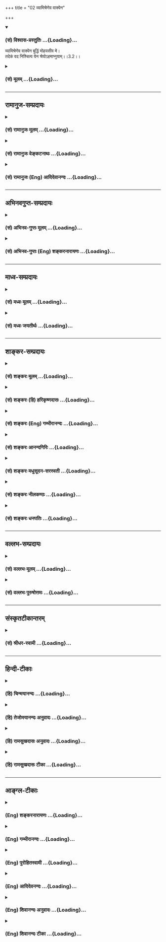 +++
title = "02 व्यामिश्रेणेव वाक्येन"

+++
<div class="js_include" newlevelforh1="3" title="(सं) विश्वास-प्रस्तुतिः" unfilled url="/purANam/mahAbhAratam/06-bhIShma-parva/02-bhagavad-gItA-parva/saMskRtam/vishvAsa-prastutiH/03_karma-yogaH/02_vyAmishreNeva_vAk.md">
<details open><summary><h3>(सं) विश्वास-प्रस्तुतिः ...{Loading}...</h3></summary>

व्यामिश्रेणेव वाक्येन बुद्धिं मोहयसीव मे।  
तदेकं वद निश्चित्य येन श्रेयोऽहमाप्नुयाम्।।3.2।।
</details>
</div>
<div class="js_include collapsed" newlevelforh1="3" title="(सं) मूलम्" unfilled url="/purANam/mahAbhAratam/06-bhIShma-parva/02-bhagavad-gItA-parva/saMskRtam/mUlam/03_karma-yogaH/02_vyAmishreNeva_vAk.md">
<details><summary><h3>(सं) मूलम् ...{Loading}...</h3></summary>

व्यामिश्रेणेव वाक्येन बुद्धिं मोहयसीव मे।  
तदेकं वद निश्चित्य येन श्रेयोऽहमाप्नुयाम्।।3.2।।
</details>
</div>


_________________
## रामानुज-सम्प्रदायः
<div class="js_include collapsed" newlevelforh1="3" title="(सं) रामानुजः मूलम्" unfilled url="/purANam/mahAbhAratam/06-bhIShma-parva/02-bhagavad-gItA-parva/saMskRtam/rAmAnujaH/mUlam/03_karma-yogaH/02_vyAmishreNeva_vAk.md">
<details><summary><h3>(सं) रामानुजः मूलम् ...{Loading}...</h3></summary>

।।3.2।। अतो **व्यामिश्रवाक्येन** मां **मोहयसि इव** इति **मे** प्रतिभाति
तथा हि आत्मावलोकनसाधनभूतायाः सर्वेन्द्रियव्यापारोपरतिरूपाया
ज्ञाननिष्ठायाः तद्विपर्ययरूपं कर्म साधनं तद् एव कुरु इति वाक्यं विरुद्धं
व्यामिश्रम् एव तस्माद् एकम् अमिश्ररूपं वाक्यं वद **येन** वाक्येन
**अहम्** अनुष्ठेयरूपं **निश्चित्य** आत्मनः **श्रेयः** प्राप्नुयाम्।

</details>
</div>
<div class="js_include collapsed" newlevelforh1="3" title="(सं) रामानुजः वेङ्कटनाथः" unfilled url="/purANam/mahAbhAratam/06-bhIShma-parva/02-bhagavad-gItA-parva/saMskRtam/rAmAnujaH/venkaTanAthaH/03_karma-yogaH/02_vyAmishreNeva_vAk.md">
<details><summary><h3>(सं) रामानुजः वेङ्कटनाथः ...{Loading}...</h3></summary>

  
  
।।3.2।। उक्तमर्थं हेतूकुर्वन् द्वितीयश्लोकार्थमाह अत इति। अचेतनाया
बुद्धेर्मोहनस्यौपचारिकत्वान्मामित्युक्तम्। इवशब्दद्योतितमाह प्रतिभातीति।
एतेन कारुणिकत्वात् त्वं तावन्न मोहयसि अहं तु मन्दो मुह्यामीत्युक्तं
भवति। व्यामिश्रशब्दाभिप्रेतं व्याघातं तत्प्रकारं चोपपादयति तथाहीति।
तद्विपर्ययरूपं कर्म तस्याः कथं साधनं तद्विरुद्धं च कथं तदर्थिना कर्तव्यं
इति व्याहतिद्वयमिहाभिप्रेतम्। एकमित्येतन्न ज्ञानकर्मणोरन्यतरविषयं
तयोरेकस्यैव कर्मण उपदिष्टत्वात् तत्र च स्वस्यानुपपन्नताप्रतिभासे तथा
भ्रमनिवृत्तेश्चानन्तरमपेक्षणीयत्वात् तस्याश्च
व्यामिश्रत्वनिवृत्तिसाध्यत्वाद्वाक्यशब्दस्य चैतच्छ्लोकगतस्य
विशेष्यसमर्पकत्वौचित्यादित्यभिप्रेत्योक्तम् अमिश्ररूपं वाक्यमिति।
पूर्वेणान्वयभ्रमव्युदासाय निश्चित्येत्यादेरर्थमाह येनेति। निश्चित्य
इत्यस्य न तावत्वद इत्यनेनान्वयः सर्वज्ञस्य तस्य प्रागप्यनिश्चयायोगात्
व्यामिश्रवाक्येनापि परव्यामोहनमात्रस्य शङ्कितत्वात्। अतोऽर्जुनस्यैव
निश्चयाकाङ्क्षा ततश्च निश्चित्य श्रेयः प्राप्नुयामित्येवान्वयः।
निश्चयसापेक्षं सन्दिग्धविषयमाह अनुष्ठेयरूपमिति।  
  

</details>
</div>
<div class="js_include collapsed" newlevelforh1="3" title="(सं) रामानुजः (Eng) आदिदेवानन्दः" unfilled url="/purANam/mahAbhAratam/06-bhIShma-parva/02-bhagavad-gItA-parva/saMskRtam/rAmAnujaH/english/AdidevAnandaH/03_karma-yogaH/02_vyAmishreNeva_vAk.md">
<details><summary><h3>(सं) रामानुजः (Eng) आदिदेवानन्दः ...{Loading}...</h3></summary>

3.2 Conseqently, it appears to me as if 'you confuse me with statements
that seem to contradict each other.' For, firm devotion to knowledge
which forms the means for the vision of the self and which is of the
nature of stopping the operations of the senses on the one hand, and on
the other exhortation to action which is of a nature opposite to it,
i.e., knowledge, as a means to the same vision of that Atman - these
statements are contradictory and confusing. Therefore tell me clearly
the path following which I can take a determined course and win the
Supreme Being.

</details>
</div>


_________________
## अभिनवगुप्त-सम्प्रदायः
<div class="js_include collapsed" newlevelforh1="3" title="(सं) अभिनव-गुप्तः मूलम्" unfilled url="/purANam/mahAbhAratam/06-bhIShma-parva/02-bhagavad-gItA-parva/saMskRtam/abhinava-guptaH/mUlam/03_karma-yogaH/02_vyAmishreNeva_vAk.md">
<details><summary><h3>(सं) अभिनव-गुप्तः मूलम् ...{Loading}...</h3></summary>

।।3.1 3.2।। ज्यायसीति। व्यामिश्रेणेति। कर्म उक्तं ज्ञानं च। तत्र न द्वयोः
प्राधान्यं युक्तम् अपि तु ज्ञानस्य। तद्बलेन क्षपणीयत्वं यदि कर्मणां
बुद्धियुक्तो जहातीमे +++(II 52)+++ इत्यादिनयेन मूलत एव तर्हि +++(K तत्)+++ कर्मणां
+++(S K कर्मणा)+++ किं प्रयोजनमिति प्रश्नाभिप्रायः।

</details>
</div>
<div class="js_include collapsed" newlevelforh1="3" title="(सं) अभिनव-गुप्तः (Eng) शङ्करनारायणः" unfilled url="/purANam/mahAbhAratam/06-bhIShma-parva/02-bhagavad-gItA-parva/saMskRtam/abhinava-guptaH/english/shankaranArAyaNaH/03_karma-yogaH/02_vyAmishreNeva_vAk.md">
<details><summary><h3>(सं) अभिनव-गुप्तः (Eng) शङ्करनारायणः ...{Loading}...</h3></summary>

3.1-2 Jyayasi etc. and Vyamisrena etc. Action has been taught and
knowledge too. Now it is proper \[to attach\] importance not to both,
but only to knowledge. Now if with the strenght of knowledge the action
is to be destroyed from its very root, according to the instruction 'The
man of wisdom casts off \[both the good and the bad action\]', then what
is the autility of action ; This is idea of \[Arjuna's\] estion. But the
Bhagavat gives the answer :

</details>
</div>


_________________
## माध्व-सम्प्रदायः
<div class="js_include collapsed" newlevelforh1="3" title="(सं) मध्वः मूलम्" unfilled url="/purANam/mahAbhAratam/06-bhIShma-parva/02-bhagavad-gItA-parva/saMskRtam/madhvaH/mUlam/03_karma-yogaH/02_vyAmishreNeva_vAk.md">
<details><summary><h3>(सं) मध्वः मूलम् ...{Loading}...</h3></summary>

।।3.2।। Sri Madhvacharya did not comment on this sloka.

</details>
</div>
<div class="js_include collapsed" newlevelforh1="3" title="(सं) मध्वः जयतीर्थः" unfilled url="/purANam/mahAbhAratam/06-bhIShma-parva/02-bhagavad-gItA-parva/saMskRtam/madhvaH/jayatIrthaH/03_karma-yogaH/02_vyAmishreNeva_vAk.md">
<details><summary><h3>(सं) मध्वः जयतीर्थः ...{Loading}...</h3></summary>

।।3.2।। Sri Jayatirtha did not comment on this sloka.

</details>
</div>


_________________
## शाङ्कर-सम्प्रदायः
<div class="js_include collapsed" newlevelforh1="3" title="(सं) शङ्करः मूलम्" unfilled url="/purANam/mahAbhAratam/06-bhIShma-parva/02-bhagavad-gItA-parva/saMskRtam/shankaraH/mUlam/03_karma-yogaH/02_vyAmishreNeva_vAk.md">
<details><summary><h3>(सं) शङ्करः मूलम् ...{Loading}...</h3></summary>

।।3.2।। **व्यामिश्रेणेव** यद्यपि विविक्ताभिधायी भगवान् तथापि मम
मन्दबुद्धेः व्यामिश्रमिव भगवद्वाक्यं प्रतिभाति। तेन मम **बुद्धिं मोहयसि
इव** मम बुद्धिव्यामोहापनयाय हि प्रवृत्तः त्वं तु कथं मोहयसि अतः ब्रवीमि
बुद्धिं मोहयसि इव मे मम इति। त्वं तु भिन्नकर्तृकयोः ज्ञानकर्मणोः
एकपुरुषानुष्ठानासंभवं यदि मन्यसे तत्रैवं सति **तत्** तयोः **एकं**
बुद्धिं कर्म वा इदमेव अर्जुनस्य योग्यं बुद्धिशक्त्यवस्थानुरूपमिति
**निश्चित्य वद** ब्रूहि येन ज्ञानेन कर्मणा वा अन्यतरेण **श्रेयः अहम्
आप्नुयां** प्राप्नुयाम् इति यदुक्तं तदपि नोपपद्यते।। यदि हि कर्मनिष्ठायां
गुणभूतमपि ज्ञानं भगवता उक्तं स्यात् तत् कथं तयोः एकं वद इति एकविषयैव
अर्जुनस्य शुश्रूषा स्यात्। न हि भगवता पूर्वमुक्तम् अन्यतरदेव
ज्ञानकर्मणोः वक्ष्यामि नैव द्वयम् इति येन उभयप्राप्त्यसंभवम् आत्मनो
मन्यमानः एकमेव प्रार्थयेत्।। प्रश्नानुरूपमेव प्रतिवचनं श्रीभगवानुवाच

</details>
</div>
<div class="js_include collapsed" newlevelforh1="3" title="(सं) शङ्करः (हि) हरिकृष्णदासः" unfilled url="/purANam/mahAbhAratam/06-bhIShma-parva/02-bhagavad-gItA-parva/saMskRtam/shankaraH/hindI/harikRShNadAsaH/03_karma-yogaH/02_vyAmishreNeva_vAk.md">
<details><summary><h3>(सं) शङ्करः (हि) हरिकृष्णदासः ...{Loading}...</h3></summary>

।।3.2।। तथा यद्यपि भगवान् स्पष्ट कहनेवाले हैं तो भी मुझ मन्दबुद्धिको
भगवान्के वाक्य मिले हुएसे प्रतीत होते हैं उन मिले हुएसे वचनोंसे आप मानो
मेरी बुद्धिको मोहित कर रहे हैं। वास्तवमें आप तो मेरी बुद्धिका मोह दूर
करनेके लिये प्रवृत्त हुए हैं फिर मुझे मोहित कैसे करते इसीलिये कहता हूँ
कि आप मेरी बुद्धिको मोहितसी करते हैं। आप यदि अलगअलग अधिकारियोंद्वारा
किये जाने योग्य ज्ञान और कर्मका अनुष्ठान एक पुरुषद्वारा किया जाना असम्भव
मानते हैं तो उन दोनोंमेंसे ज्ञान या कर्म यही एक बुद्धि शक्ति और अवस्थाके
अनुसार अर्जुनके लिये योग्य है ऐसा निश्चय करके मुझसे कहिये जिस ज्ञान या
कर्म किसी एकसे में कल्याणको प्राप्त कर सकूँ। यदि कर्मनिष्ठामें गौणरूपसे
भी ज्ञानको भगवान्ने कहा होता तो दोनोंमेंसे एक कहिये इस प्रकार एकहीको
सुननेकी अर्जुनकी इच्छा कैसे होती क्योंकि ज्ञान और कर्म इन दोनोंमेंसे मैं
तुझसे एक ही कहूँगा दोनों नहीं ऐसा भगवान्ने कहीं नहीं कहा कि जिससे अर्जुन
अपने लिये दोनोंकी प्राप्ति असम्भव मानकर एकके लिये ही प्रार्थना करता।

</details>
</div>
<div class="js_include collapsed" newlevelforh1="3" title="(सं) शङ्करः (Eng) गम्भीरानन्दः" unfilled url="/purANam/mahAbhAratam/06-bhIShma-parva/02-bhagavad-gItA-parva/saMskRtam/shankaraH/english/gambhIrAnandaH/03_karma-yogaH/02_vyAmishreNeva_vAk.md">
<details><summary><h3>(सं) शङ्करः (Eng) गम्भीरानन्दः ...{Loading}...</h3></summary>

3.2 'Though the Lord speaks lucidly, still, to me who am of a dull
understanding, the Lord's utterance appears to be conflicting.'
'Mohayasi, You bewilder; me, any; buddhim, understanding; iva, as it
were; vyamisrena iva, by that seemingly conflicting; vakyena, statement!
You have surely undertaken to dispel the confusion of my understanding;
but why do You bewildered (it); Hence I say, "You bewildered my
understanding, as it were."' However, if You \[In some readings, 'tvam
tu, however, you', is substituted by 'tatra, as to that'.-Tr.\] think
that it is impossible for a single person to pursue both Knowledge and
action, which can be undertaken (only) by different persons then, that
being the case, vada, tell me; niscitya, for certain; tadekam, one of
these, either Knowledge or action: "This indeed is fit for Arjuna,
according to his understanding, strength and situation"; yena, by which,
by one of either Knowledge or action; aham, I; apnuyam, may attain;
sreyah, the highest Good.' Even if Knowledge had been spoken of at all
by the Lord as being subsidiary to steadfastness in action, how then
could there be the desire in Arjuna to know of only one of them, as
expressed in 'Tell me one of these two;' Certainly the Lord did not say,
'I shall speak of only one among Knowledge and action, but surely not of
both', owing to which, Arjuna, considering it impossible for himself to
acire both, should have prayed for one only! The answer was in
accordance witht the estion:

</details>
</div>
<div class="js_include collapsed" newlevelforh1="3" title="(सं) शङ्करः आनन्दगिरिः" unfilled url="/purANam/mahAbhAratam/06-bhIShma-parva/02-bhagavad-gItA-parva/saMskRtam/shankaraH/AnandagiriH/03_karma-yogaH/02_vyAmishreNeva_vAk.md">
<details><summary><h3>(सं) शङ्करः आनन्दगिरिः ...{Loading}...</h3></summary>

।।3.2।। यत्तु वृत्तिकारैरुक्तं श्रौतेन स्मार्तेन च कर्मणा समुच्चयो
गृहस्थानां श्रेयःसाधनमितरेषां स्मार्तेनैवेति भगवतोक्तमर्जुनेन च
निर्वारितमिति तदेतदनुवदति **अथेति।** तत्रापि
तत्किमित्याद्युपालम्भवचनमनुपपन्नं कर्ममात्रसमुच्चयवादिनो भगवतो
नियोजनाभावादिति दूषयति **तत्किमिति।** इतश्च प्रश्नः समुच्चयानुसारी न
भवतीत्याह **किञ्चेति।** भगवतो विविक्तार्थवादित्वादयुक्तं
व्यामिश्रेणेत्यादिवचनमित्याशङ्क्याह **यद्यपीति।** यदि भगवद्वचनं
संकीर्णमिव ते भाति तर्हि तेन त्वदीयबुद्धिव्यामोहनमेव तस्य विवक्षितमिति
किमिति मोहयसीवेत्युच्यते तत्राह **ममेति।** ज्ञानकर्मणी मिथो
विरोधाद्युगपदेकपुरुषाननुष्ठेयतया भिन्नकर्तृके कथ्येत तथाच
तयोरन्यतरस्मिन्नेव त्वं नियुक्तो नतु ते बुद्धिव्यामोहनमभिमतमिति भगवतो
मतमनुवदति **त्वं त्विति।** तदेकमित्यादिश्लोकार्थेनोत्तरमाह **तत्रेति।**
उक्तं भागवतमतं सप्तम्या परामृश्यते। एकमित्युक्तप्रकारोक्तिः।
एकमित्युक्तमेव स्फुटयति **बुद्धिमिति।** निश्चयप्रकारं प्रकटयति
**इदमिति।** योग्यत्वं स्पष्टयति **बुद्धीति।** अस्य क्षत्रियस्य
सतोऽन्तःकरणस्य देहशक्तेः समरसमारम्भावस्थायाश्चेदमेव ज्ञानं कर्म
वानुगुणमिति निर्धार्य ब्रूहीत्यर्थः। निश्चित्यान्यतरोक्तौ तेन श्रोतुः
श्रेयोवाप्तिं फलमाह **येनेति।**
तदेकमित्यादिवाक्यस्याक्षरोत्थमर्थमुक्त्वा समुच्चयस्य शास्त्रार्थत्वाभावे
तात्पर्यमाह **यदि हीति।** गुणभूतमपीत्यादिना प्रधानभूतमपि वेति विवक्षितं।
नतूभयप्राप्त्यसंभवमात्मनो मन्यमानस्यार्जुनस्यान्यतरविषया शुश्रूषा
भविष्यति नेत्याह **नहीति।** यथोक्तभगवद्वचनाभावे
द्वयप्राप्त्यसंभवबुद्ध्या नान्यतरप्रार्थना संभवतीत्याह **येनेति।** नहि
तथाविधं भगवद्वचनं भवतेष्टं भगवतः
समुच्चयवादित्वाङ्गीकारादतस्तदभावादुक्तबुद्ध्या न
युक्तान्यतरप्रार्थनेत्यर्थः।

</details>
</div>
<div class="js_include collapsed" newlevelforh1="3" title="(सं) शङ्करः मधुसूदन-सरस्वती" unfilled url="/purANam/mahAbhAratam/06-bhIShma-parva/02-bhagavad-gItA-parva/saMskRtam/shankaraH/madhusUdana-sarasvatI/03_karma-yogaH/02_vyAmishreNeva_vAk.md">
<details><summary><h3>(सं) शङ्करः मधुसूदन-सरस्वती ...{Loading}...</h3></summary>

।।3.2 3.3।। ननु नाहं कंचिदपि प्रतारयामि कि पुनस्त्वामतिप्रियम्। त्वं तु
किं मे प्रतारणाचिन्हं पश्यसीति चेत्तत्राह तव वचनं व्यामिश्रं न भवत्येव
ममत्वेकाधिकारिकत्वभिन्नाधिकारिकत्वसंदेहाद्व्यामिश्रं संकीर्णार्थमिव ते
यद्वाक्यं मांप्रति ज्ञानकर्मनिष्ठाद्वयप्रतिपादकं तेन वाक्येन त्वं मे मम
मन्दबुद्धेर्वाक्यतात्पर्यापरिज्ञानाद्बुद्धिमन्तःकरणं मोहयसीव भ्रान्त्या
योजयसीव। परमकारुणिकत्वात्त्वं न मोहयस्येव। मम तु स्वाशयदोषान्मोहो
भवतीतीवशब्दार्थः। एकाधिकारित्वे विरुद्धयोः
समुच्चयानुपपत्तेरेकार्थत्वाभावेन च विकल्पानुपपत्तेः
प्रागुक्तेर्यद्यधिकारिभेदं मन्यसे तदैकं मांप्रति
विरुद्धयोर्निष्ठयोरुपदेशायोगात्तज्ज्ञानं वा कर्म वैकमेवाधिकारं मे
निश्चित्य वद। येनाधिकारनिश्चयपुरःसरमुक्तेन त्वया मया चानुष्ठितेन ज्ञानेन
कर्मणा वैकेन श्रेयो मोक्षमहमाप्नुयां प्राप्तुं योग्यः स्याम्। एवं
ज्ञानकर्मनिष्ठयोरेकाधिकारित्वे
विकल्पसमुच्चययोरसंभवादधिकारिभेदज्ञानायार्जुनस्य प्रश्न इति
स्थितम्। इहेतरेषां कुमतं समस्तंश्रुतिस्मृतिन्यायबलान्निरस्तम्। पुनः
पुनर्भाष्यकृतातियत्नादतो न तत्कर्तुमहं प्रवृत्तः।। भाष्यकारमतसारदर्शिना
ग्रन्थमात्रमिह योज्यते मया। आशयो भगवतः प्रकाश्यते केवलं स्ववचसो
विशुद्धये।। एवमधिकारिभेदेऽर्जुनेन पृष्टे तदनुरुपं प्रतिवचनं
श्रीभगवानुवाच अस्मिन्नधिकारित्वाभिमते लोके शुद्धाशुद्धान्तःकरणभेदेन
द्विविधे जने द्विविधा द्विप्रकारा निष्ठा स्थितिर्ज्ञानपरता कर्मपरता च
पुरा पूर्वाध्याये मया तवात्यन्तहितकारिणा प्रोक्ता प्रकर्षेण
स्पष्टत्वलक्षणेनोक्ता। तथा चाधिकार्यैक्यशङ्कया माग्लासीरिति भावः। हे अनघ
अपापेति संबोधयन्नुपदेशयोग्यतामर्जुनस्य सूचयति। एकैव निष्ठा
साध्यसाधनावस्थाभेदेन द्विप्रकारा नतु द्वे एव स्वतन्त्रे निष्ठे इति
कथयितुं निष्ठेत्येकवचनम्। तथाच वक्ष्यतिएकं साङ्ख्यं च योगं च यः पश्यति स
पश्यति इति। तामेव निष्ठां द्वैविध्येन दर्शयति साङ्ख्येति। संख्या
सम्यगात्मबुद्धिस्तां प्राप्तवतां ब्रह्मचर्यादेव कृतसंन्यासानां
वेदान्तविज्ञानसुनिश्चितार्थानां ज्ञानभूमिमारूढानां शुद्धान्तःकरणानां
साङ्ख्यानां ज्ञानयोगेन ज्ञानमेव युज्यते ब्रह्मणानेनेति व्युत्पत्त्या
योगस्तेन निष्ठोक्तातानि सर्वाणि संयम्य युक्त आसीत मत्परः इत्यादिना।
अशुद्धान्तःकरणानां तु ज्ञानभूमिमनारूढानां योगिनां कर्माधिकारयोगिनां
कर्मयोगेन कर्मैव युज्यतेऽन्तःकरणशुद्ध्यानेनेति व्युत्पत्त्या योगस्तेन
निष्ठोक्तान्तःकरणशुद्धिद्वारा ज्ञानभूमिकारोहणार्थंधर्म्याद्धि
युद्धाच्छ्रेयोऽन्यत्क्षत्रियस्य न विद्यते इत्यादिना। अतएव न ज्ञानकर्मणोः
समुच्चयो विकल्पो वा किंतु निष्कामकर्मणा शुद्धान्तःकरणानां
सर्वकर्मसंन्यासेनैव ज्ञानमिति चित्तशुद्ध्यशुद्धिरूपावस्थाभेदेनैकमेव
त्वांप्रति द्विविधा निष्ठोक्ताएषा तेऽभिहिता साङ्ख्ये बुद्धिर्योगे त्विमां
शृणु इति। अतो भूमिकाभेदेनैकमेव
प्रत्युभयोपयोगान्नाधिकारभेदेऽप्युपदेशवैयर्थ्यमित्यभिप्रायः। एतदेव
दर्शयितुमशुद्धचित्तस्य चित्तशुद्धिपर्यन्तं कर्मानुष्ठानंन
कर्मणामनारम्भात् इत्यादिभिःमोघं पार्थ स जीवति
इत्यन्तैस्त्रयोदशभिर्दर्शयति। शुद्धचित्तस्य तु ज्ञानिनो न किंचिदपि
कर्मापेक्षितमिति दर्शयतियस्त्वात्मरतिरेव इति द्वाभ्याम्। तस्मादसक्तः
इत्यारभ्य तु बन्धहेतोरपि कर्मणो मोक्षहेतुत्वं
सत्त्वशुद्धिज्ञानोत्पत्तिद्वारेण संभवति फलाभिसंधिराहित्यरूपकौशलेनेति
दर्शयिष्यति। ततः परंतुअथ केन इति प्रश्नमुत्थाप्य कामदोषेणैव काम्यकर्मणः
शुद्धिहेतुत्वं नास्ति। अतः कामराहित्येनैव कर्माणि कुर्वन्नन्तःकरणशुद्ध्य
ज्ञानाधिकारी भविष्यसीति यावदध्यायसमाप्ति वदिष्यति भगवान्।

</details>
</div>
<div class="js_include collapsed" newlevelforh1="3" title="(सं) शङ्करः नीलकण्ठः" unfilled url="/purANam/mahAbhAratam/06-bhIShma-parva/02-bhagavad-gItA-parva/saMskRtam/shankaraH/nIlakaNThaH/03_karma-yogaH/02_vyAmishreNeva_vAk.md">
<details><summary><h3>(सं) शङ्करः नीलकण्ठः ...{Loading}...</h3></summary>

।।3.2।। ननु तव ज्ञाननिष्ठायामनधिकारात्मकर्मैव कुर्विति त्वां
ब्रवीमीत्याशङ्क्याह **व्यामिश्रेणेति।** व्यामिश्रेणाविविक्तेन। इवशब्दो
विविक्तेऽपि बुद्धिदोषादविविक्ततां गृह्णामीति सूचयति तेन
वाक्येनत्रैगुण्यविषया वेदा निस्त्रैगुण्यो भवार्जुन इति क्वचिद्वेदनिष्ठां
त्याजयसि। कर्मण्येवाधिकारस्ते इति तामेव च ग्राहयसि। तथानिर्द्वन्द्वो
नित्यसत्वस्थो निर्योगक्षेम आत्मवान्भवेति
निवृत्तिमार्गमुपदिशसि। धर्म्याद्धि युद्धाच्छ्रेयोऽन्यत्क्षत्रियस्य न
विद्यते इति प्रवृत्तिमप्युपदिशसि। नह्येकेन मया युगपदुभयं
स्थितिगतिवदनुष्ठातुं शक्यम्। अतो मे मम बुद्धिं मोहयसीव वस्तुतस्तु मम
मोहं नाशयितुं प्रवृत्तोऽसीतीवशब्देनोच्यते। तत्तयोर्मध्ये यदेकं प्रधानं
मद्योग्यं तन्निश्चित्य वद येनानुष्ठितेनाहं श्रेयः कल्याणमाप्नुयाम्।

</details>
</div>
<div class="js_include collapsed" newlevelforh1="3" title="(सं) शङ्करः धनपतिः" unfilled url="/purANam/mahAbhAratam/06-bhIShma-parva/02-bhagavad-gItA-parva/saMskRtam/shankaraH/dhanapatiH/03_karma-yogaH/02_vyAmishreNeva_vAk.md">
<details><summary><h3>(सं) शङ्करः धनपतिः ...{Loading}...</h3></summary>

।।3.2।। ननु त्वया सैव ज्यायसी ममेति मद्वाक्यान्निश्चिता चेत्किमर्थमधुना
पृच्छसी त्याशङ्क्याह व्यामिश्रेणेवेति। बुद्य्धा युक्तो यया इत्यादिना
कर्मप्रशसां या निशा सर्वभूतानाम् इत्यादिना
ज्ञानप्रशंसाकर्मण्येवाधिकारस्ते इत्यादिना मम
कर्मण्येवाधिकारबोधनंत्रैगुण्यविषया वेदा निस्त्रैगुण्यो भवार्जुन इति
ज्ञाननिष्ठाधिकारबोधनमित्येवं व्यामिश्रेण किं श्रेष्ठं किमश्रेष्ठं क्व
ममाधिकारः क्व नेति संदेहोत्पादकेन वाक्येन। यद्यपि विविक्ताभिधायी
भगवांस्तथापि मम मन्दबुद्धेर्व्यामिश्रमिव भगवद्वाक्यं
प्रतिभातीतीवशब्दार्थः। मम बुद्धेर्मोहापनयार्थं हि प्रवृत्तस्त्वं कथं
मोहयस्यतो ब्रवीमि बुद्धिं मोहयसीव म इति।
भिन्नकर्तृकयोर्ज्ञानकर्मणोरेकपुरुषानुष्ठानासंभवं यदि त्वं मन्यसे तर्हि
तयोर्मध्ये एकं ज्ञानं वा कर्म वा इदमेव तव योग्यमिति निश्चित्य वद येन
ज्ञानकर्मान्यतरेण श्रेयो मोक्षमहं प्राप्नुयामित्यर्थः।

</details>
</div>


_________________
## वल्लभ-सम्प्रदायः
<div class="js_include collapsed" newlevelforh1="3" title="(सं) वल्लभः मूलम्" unfilled url="/purANam/mahAbhAratam/06-bhIShma-parva/02-bhagavad-gItA-parva/saMskRtam/vallabhaH/mUlam/03_karma-yogaH/02_vyAmishreNeva_vAk.md">
<details><summary><h3>(सं) वल्लभः मूलम् ...{Loading}...</h3></summary>

।।3.2।। ननुधर्म्याद्धि युद्धात् 2।31 इति कर्मणः श्रेयस्त्वत्तो नोदितमिति
चेत्तत्राह व्यामिश्रेणेति। तर्हि तव वाक्यं व्यामिश्रं नैकान्तिकं
सन्देहोत्पादकमिव क्वचित् कर्मप्रशंसा क्वचित् कर्मत्यागप्रशंसा। एकमिति।
एतेन मे बुद्धिं मोहयसीव तदेकं निश्चित्य वद।

</details>
</div>
<div class="js_include collapsed" newlevelforh1="3" title="(सं) वल्लभः पुरुषोत्तमः" unfilled url="/purANam/mahAbhAratam/06-bhIShma-parva/02-bhagavad-gItA-parva/saMskRtam/vallabhaH/puruShottamaH/03_karma-yogaH/02_vyAmishreNeva_vAk.md">
<details><summary><h3>(सं) वल्लभः पुरुषोत्तमः ...{Loading}...</h3></summary>

  
  
।।3.2।। किञ्च स्पष्टतया बोधाभावान्मे बुद्धिर्मोहमवाप्नोतीति यथाऽहं त्वां
प्राप्नोमि तत्तथा स्पष्टमाज्ञापयेत्याह व्यामिश्रेणेवेति। व्यामिश्रेणेव
वाक्येन क्वचित्कर्म प्रशंससि क्वचिज्ज्ञानमितिरूपसन्देहोत्पादकेन वाक्येन
मे बुद्धिं मोहयसीव। भगवद्वाक्यं तु व्यामिश्रं न भवति परन्तु जीवैर्न
बुध्यत इतिइव इत्यनेन ज्ञापितम्। मोहयसि इत्यत्रापि इवेतिपदेन भगवत्सन्निधौ
मोहोऽनुचित इति ज्ञापितम् तस्मात्कारणाद्यथा मम बुद्धिमोहोऽपगच्छति तथा एकं
श्रेयोरूपं कल्याणरूपं भक्तिप्रतिपादकं वाक्यं निश्चित्य मयि दानेच्छां
कृत्वा वद येनाऽहं त्वामाप्नुयां प्राप्नोमीत्यर्थः।
पूर्वोक्तव्यामिश्रवाक्यमध्ये नैकस्यापि श्रेयोरूपत्वं मोहकत्वात्। सर्वथा
भगवत्प्रापकश्रेयोरूपत्वं भक्तेरेव। अत एव श्रीभागवते
तस्मान्मद्भक्तियुक्तस्य इत्यारभ्यश्रेयो भवेदिह 11।20।31 इत्यन्तं
सर्वेषां न श्रेयोरूपत्वमुक्तम्। अतः पूर्वोक्तमध्येएकं निश्चित्य वद इति
व्याख्यानं न साधु।  
  

</details>
</div>


_________________
## संस्कृतटीकान्तरम्
<div class="js_include collapsed" newlevelforh1="3" title="(सं) श्रीधर-स्वामी" unfilled url="/purANam/mahAbhAratam/06-bhIShma-parva/02-bhagavad-gItA-parva/saMskRtam/shrIdhara-svAmI/03_karma-yogaH/02_vyAmishreNeva_vAk.md">
<details><summary><h3>(सं) श्रीधर-स्वामी ...{Loading}...</h3></summary>

।।3.2।। ननुधर्म्याद्धि युद्धाच्छ्रेयोऽन्यत्क्षत्रियस्य न विद्यते
इत्यादिना कर्मणोऽपि श्रेष्ठत्वमुक्तमेवेत्याशङ्क्याह **व्यामिश्रेणेति।**
क्वचित्कर्मप्रशंसा क्वचिज्ज्ञानप्रशंसेत्येव व्यामिश्रं संदेहोत्पादकमिव
यद्धाक्यं तेन मे बुद्धिं मतिमुभयत्र दोलायितां कुर्वन्मोहयसीव।
परमकारुणिकस्य तव मोहकत्वं नास्त्येव तथापि भ्रान्त्या ममैवं
भातीतीवशब्देनोक्तं अत उभयोर्मध्ये यद्भद्रं तदेकं निश्चित्य वदेति। यद्वा
इदमेव श्रेयःसाधनमिति निश्चित्य येनानुष्ठितेन श्रेयो मोक्षमहमाप्नुयां
प्राप्स्यामि तदेवैकं निश्चित्य वदेत्यर्थः।

</details>
</div>


_________________
## हिन्दी-टीकाः
<div class="js_include collapsed" newlevelforh1="3" title="(हि) चिन्मयानन्दः" unfilled url="/purANam/mahAbhAratam/06-bhIShma-parva/02-bhagavad-gItA-parva/hindI/chinmayAnandaH/03_karma-yogaH/02_vyAmishreNeva_vAk.md">
<details><summary><h3>(हि) चिन्मयानन्दः ...{Loading}...</h3></summary>

।।3.2।। पहले से ही मोहितमन अर्जुन में सामान्य मनुष्य होने के नाते वह
सूक्ष्म बुद्धि नहीं थी जिसके द्वारा विवेकपूर्वक भगवान् के सूक्ष्म तर्कों
को समझ कर वह निश्चित कर सके कि परम श्रेय की प्राप्ति के लिए कर्म मार्ग
सरल था अथवा ज्ञान मार्ग। इसलिए वह यहाँ भगवान् से नम्र निवेदन करता है आप
उस मार्ग को निश्चित कर आदेश करिये जिससे मैं परम श्रेय को प्राप्त कर
सकूँ। अर्जुन को इसमें संदेह नहीं था कि जीवन केवल धन के उपार्जन परिग्रह और
व्यय के लिए नहीं है। वह जानता था कि उसका जीवन श्रेष्ठ सांस्कृतिक एवं
आध्यात्मिक लक्ष्य की प्राप्ति के लिए था जिसके लिए भौतिक उन्नति केवल साधन
थी साध्य नहीं। अर्जुन मात्र यह जानना चाहता था कि वह उपलब्ध परिस्थितियों
का जीवन की लक्ष्य प्राप्ति और भविष्य निर्माण में किस प्रकार सदुपयोग
करे।  
  
प्रश्न के अनुरूप भगवान् उत्तर देते हैं

</details>
</div>
<div class="js_include collapsed" newlevelforh1="3" title="(हि) तेजोमयानन्दः अनुवादः" unfilled url="/purANam/mahAbhAratam/06-bhIShma-parva/02-bhagavad-gItA-parva/hindI/tejomayAnandaH/anuvAdaH/03_karma-yogaH/02_vyAmishreNeva_vAk.md">
<details><summary><h3>(हि) तेजोमयानन्दः अनुवादः ...{Loading}...</h3></summary>

।।3.2।। आप इस मिश्रित वाक्य से मेरी बुद्धि को मोहितसा करते हैं अत आप उस
एक (मार्ग) को निश्चित रूप से कहिये जिससे मैं परम श्रेय को प्राप्त कर
सकूँ।।  
  

</details>
</div>
<div class="js_include collapsed" newlevelforh1="3" title="(हि) रामसुखदासः अनुवादः" unfilled url="/purANam/mahAbhAratam/06-bhIShma-parva/02-bhagavad-gItA-parva/hindI/rAmasukhadAsaH/anuvAdaH/03_karma-yogaH/02_vyAmishreNeva_vAk.md">
<details><summary><h3>(हि) रामसुखदासः अनुवादः ...{Loading}...</h3></summary>

।।3.1 -- 3.2।। अर्जुन बोले -- हे जनार्दन! अगर आप कर्मसे बुद्धि- (ज्ञान-)
को श्रेष्ठ मानते हैं, तो फिर हे केशव! मुझे घोर कर्ममें क्यों लगाते हैं ;
आप अपने मिले हुए-से वचनोंसे मेरी बुद्धिको मोहित-सी कर रहे हैं। अतः आप
निश्चय करके एक बात को कहिये, जिससे मैं कल्याणको प्राप्त हो जाऊँ।

</details>
</div>
<div class="js_include collapsed" newlevelforh1="3" title="(हि) रामसुखदासः टीका" unfilled url="/purANam/mahAbhAratam/06-bhIShma-parva/02-bhagavad-gItA-parva/hindI/rAmasukhadAsaH/TIkA/03_karma-yogaH/02_vyAmishreNeva_vAk.md">
<details><summary><h3>(हि) रामसुखदासः टीका ...{Loading}...</h3></summary>

।।3.2।।***व्याख्या--*'जनार्दन'--**इस पदसे अर्जुन मानो यह भाव प्रकट
करते हैं कि हे श्री कृष्ण! आप सभीकी याचना पूरी करनेवाले हैं; अतः मेरी
याचना तो अवश्य ही पूरी करेंगे।**'ज्यायसी चेत्कर्मणस्ते ৷৷. नियोजयसि
केशव'--**मनुष्यके अन्तःकरणमें एक कमजोरी रहती है कि वह प्रश्न करके
उत्तरके रूपमें भी वक्तासे अपनी बात अथवा सिद्धान्तका ही समर्थन चाहता है।
इसे कमजोरी इसलिये कहा गया है कि वक्ताके निर्देशका चाहे वह मनोऽनुकूल हो
या सर्वथा प्रतिकूल, पालन करनेका निश्चय ही शूरवीरता है, शेष सब कमजोरी या
कायरता ही कही जायगी। इस कमजोरीके कारण ही मनुष्यको प्रतिकूलता सहनेमें
कठिनाईका अनुभव होता है। जब वह प्रतिकूलताको सह नहीं सकता, तब वह अच्छाईका
चोला पहन लेता है अर्थात् तब भलाईकी वेशमें बुराई आती है। जो बुराई भलाईके
वशमें आती है, उसका त्याग करना बड़ा कठिन होता है। यहाँ अर्जुनमें भी
हिंसा-त्यागरूप भलाईके वशेमें कर्तव्य-त्यागरूप बुराई आयी है। अतः वे
कर्तव्य-कर्मसे ज्ञानको श्रेष्ठ मान रहे हैं। इसी कारण वे यहाँ प्रश्न करते
हैं कि यदि आप कर्मसे ज्ञानको श्रेष्ठ मानते हैं, तो फिर मुझे युद्धरूप घोर
कर्ममें क्यों लगाते हैं;

</details>
</div>


_________________
## आङ्ग्ल-टीकाः
<div class="js_include collapsed" newlevelforh1="3" title="(Eng) शङ्करनारायणः" unfilled url="/purANam/mahAbhAratam/06-bhIShma-parva/02-bhagavad-gItA-parva/english/shankaranArAyaNaH/03_karma-yogaH/02_vyAmishreNeva_vAk.md">
<details><summary><h3>(Eng) शङ्करनारायणः ...{Loading}...</h3></summary>

3.2. You appear to perplex my intellect with Your speech that looks
confusing. Hence tell me, with certainty, that particular thing by which
I may attain the good (emancipation).

</details>
</div>
<div class="js_include collapsed" newlevelforh1="3" title="(Eng) गम्भीरानन्दः" unfilled url="/purANam/mahAbhAratam/06-bhIShma-parva/02-bhagavad-gItA-parva/english/gambhIrAnandaH/03_karma-yogaH/02_vyAmishreNeva_vAk.md">
<details><summary><h3>(Eng) गम्भीरानन्दः ...{Loading}...</h3></summary>

3.2 You bewilder my understanding, as it were, by a seemingly
conflicting statement! Tell me for certain one of these by which I may
attain the highest Good.

</details>
</div>
<div class="js_include collapsed" newlevelforh1="3" title="(Eng) पुरोहितस्वामी" unfilled url="/purANam/mahAbhAratam/06-bhIShma-parva/02-bhagavad-gItA-parva/english/purohitasvAmI/03_karma-yogaH/02_vyAmishreNeva_vAk.md">
<details><summary><h3>(Eng) पुरोहितस्वामी ...{Loading}...</h3></summary>

3.2 Thy language perplexes me and confuses my reason. Therefore please
tell me the only way by which I may, without doubt, secure my spiritual
welfare.

</details>
</div>
<div class="js_include collapsed" newlevelforh1="3" title="(Eng) आदिदेवनन्दः" unfilled url="/purANam/mahAbhAratam/06-bhIShma-parva/02-bhagavad-gItA-parva/english/AdidevanandaH/03_karma-yogaH/02_vyAmishreNeva_vAk.md">
<details><summary><h3>(Eng) आदिदेवनन्दः ...{Loading}...</h3></summary>

3.2 You confuse my mind with statements that seem to contradict each
other; tell me for certain that one way by which I could reach the
highest good.

</details>
</div>
<div class="js_include collapsed" newlevelforh1="3" title="(Eng) शिवानन्दः अनुवादः" unfilled url="/purANam/mahAbhAratam/06-bhIShma-parva/02-bhagavad-gItA-parva/english/shivAnandaH/anuvAdaH/03_karma-yogaH/02_vyAmishreNeva_vAk.md">
<details><summary><h3>(Eng) शिवानन्दः अनुवादः ...{Loading}...</h3></summary>

3.2 With this apparently perplexing speech, Thou confusest, as it were,
my understanding; therefore tell me that one way for certain by which I
may attain bliss.

</details>
</div>
<div class="js_include collapsed" newlevelforh1="3" title="(Eng) शिवानन्दः टीका" unfilled url="/purANam/mahAbhAratam/06-bhIShma-parva/02-bhagavad-gItA-parva/english/shivAnandaH/TIkA/03_karma-yogaH/02_vyAmishreNeva_vAk.md">
<details><summary><h3>(Eng) शिवानन्दः टीका ...{Loading}...</h3></summary>

3.2 व्यामिश्रेण perplexing; इव as it were; वाक्येन with speech; बुद्धिम्
understanding; मोहयसि (Thou) confusest; इव as it were; मे my; तत् that;
एकम् one; वद tell; निश्चित्य for certain; येन by which; श्रेयः bliss
(the good or the highest); अहम् I; आप्नुयाम् may attain.Commentary
Arjuna says to Lord Krishna; Tecah me one of the two; knowledge or
action; by which I may attain to the highest good or bliss or Moksha.
(Cf.V.I).

</details>
</div>
